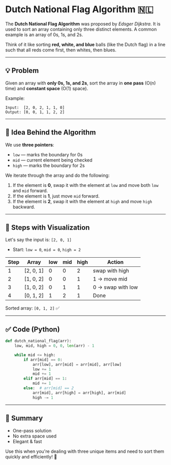
# Dutch National Flag Algorithm 🇳🇱

The **Dutch National Flag Algorithm** was proposed by *Edsger Dijkstra*. It is used to sort an array containing only three distinct elements. A common example is an array of 0s, 1s, and 2s.

Think of it like sorting **red, white, and blue** balls (like the Dutch flag) in a line such that all reds come first, then whites, then blues.

---

## 💡 Problem
Given an array with **only 0s, 1s, and 2s**, sort the array in **one pass** (O(n) time) and **constant space** (O(1) space).

Example:
```text
Input:  [2, 0, 2, 1, 1, 0]
Output: [0, 0, 1, 1, 2, 2]
```

---

## 🧠 Idea Behind the Algorithm

We use **three pointers**:

- `low` — marks the boundary for 0s
- `mid` — current element being checked
- `high` — marks the boundary for 2s

We iterate through the array and do the following:

1. If the element is **0**, swap it with the element at `low` and move both `low` and `mid` forward.
2. If the element is **1**, just move `mid` forward.
3. If the element is **2**, swap it with the element at `high` and move `high` backward.

---

## 🔁 Steps with Visualization

Let's say the input is: `[2, 0, 1]`

- Start: `low = 0`, `mid = 0`, `high = 2`

| Step | Array         | low | mid | high | Action          |
|------|---------------|-----|-----|------|------------------|
| 1    | [2, 0, 1]     | 0   | 0   | 2    | swap with high   |
| 2    | [1, 0, 2]     | 0   | 0   | 1    | 1 → move mid     |
| 3    | [1, 0, 2]     | 0   | 1   | 1    | 0 → swap with low|
| 4    | [0, 1, 2]     | 1   | 2   | 1    | Done             |

Sorted array: `[0, 1, 2]` ✅

---

## ✅ Code (Python)

```python
def dutch_national_flag(arr):
    low, mid, high = 0, 0, len(arr) - 1

    while mid <= high:
        if arr[mid] == 0:
            arr[low], arr[mid] = arr[mid], arr[low]
            low += 1
            mid += 1
        elif arr[mid] == 1:
            mid += 1
        else:  # arr[mid] == 2
            arr[mid], arr[high] = arr[high], arr[mid]
            high -= 1
```

---

## 🧾 Summary

- One-pass solution
- No extra space used
- Elegant & fast

Use this when you're dealing with three unique items and need to sort them quickly and efficiently! 🎯